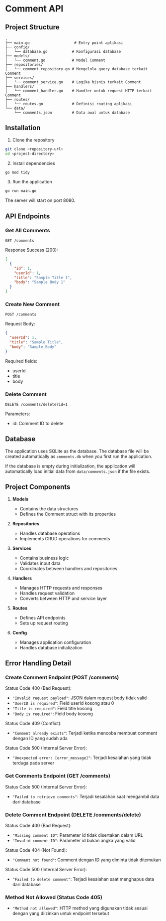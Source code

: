 # Comment API

## Project Structure

```
.
├── main.go                    # Entry point aplikasi
├── config/
│   └── database.go           # Konfigurasi database
├── models/
│   └── comment.go            # Model Comment
├── repositories/
│   └── comment_repository.go # Mengelola query database terkait Comment
├── services/
│   └── comment_service.go    # Logika bisnis terkait Comment
├── handlers/
│   └── comment_handler.go    # Handler untuk request HTTP terkait Comment
├── routes/
│   └── routes.go             # Definisi routing aplikasi
└── data/
    └── comments.json         # Data awal untuk database
```

## Installation

1. Clone the repository

```bash
git clone <repository-url>
cd <project-directory>
```

2. Install dependencies

```bash
go mod tidy
```

3. Run the application

```bash
go run main.go
```

The server will start on port 8080.

## API Endpoints

### Get All Comments

```
GET /comments
```

Response Success (200):

```json
[
  {
    "id": 1,
    "userId": 1,
    "title": "Sample Title 1",
    "body": "Sample Body 1"
  }
]
```

### Create New Comment

```
POST /comments
```

Request Body:

```json
{
  "userId": 1,
  "title": "Sample Title",
  "body": "Sample Body"
}
```

Required fields:

- userId
- title
- body

### Delete Comment

```
DELETE /comments/delete?id=1
```

Parameters:

- id: Comment ID to delete

## Database

The application uses SQLite as the database. The database file will be created automatically as `comments.db` when you first run the application.

If the database is empty during initialization, the application will automatically load initial data from `data/comments.json` if the file exists.

## Project Components

1. **Models**

   - Contains the data structures
   - Defines the Comment struct with its properties

2. **Repositories**

   - Handles database operations
   - Implements CRUD operations for comments

3. **Services**

   - Contains business logic
   - Validates input data
   - Coordinates between handlers and repositories

4. **Handlers**

   - Manages HTTP requests and responses
   - Handles request validation
   - Converts between HTTP and service layer

5. **Routes**

   - Defines API endpoints
   - Sets up request routing

6. **Config**
   - Manages application configuration
   - Handles database initialization

## Error Handling Detail

### Create Comment Endpoint (POST /comments)

Status Code 400 (Bad Request):

- `"Invalid request payload"`: JSON dalam request body tidak valid
- `"UserID is required"`: Field userId kosong atau 0
- `"Title is required"`: Field title kosong
- `"Body is required"`: Field body kosong

Status Code 409 (Conflict):

- `"Comment already exists"`: Terjadi ketika mencoba membuat comment dengan ID yang sudah ada

Status Code 500 (Internal Server Error):

- `"Unexpected error: [error_message]"`: Terjadi kesalahan yang tidak terduga pada server

### Get Comments Endpoint (GET /comments)

Status Code 500 (Internal Server Error):

- `"Failed to retrieve comments"`: Terjadi kesalahan saat mengambil data dari database

### Delete Comment Endpoint (DELETE /comments/delete)

Status Code 400 (Bad Request):

- `"Missing comment ID"`: Parameter id tidak disertakan dalam URL
- `"Invalid comment ID"`: Parameter id bukan angka yang valid

Status Code 404 (Not Found):

- `"Comment not found"`: Comment dengan ID yang diminta tidak ditemukan

Status Code 500 (Internal Server Error):

- `"Failed to delete comment"`: Terjadi kesalahan saat menghapus data dari database

### Method Not Allowed (Status Code 405)

- `"Method not allowed"`: HTTP method yang digunakan tidak sesuai dengan yang diizinkan untuk endpoint tersebut
